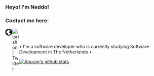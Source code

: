 ### Heyo! I'm Neddo!

### Contact me here:

[<img align="left" alt="neddo.dev" width="22px" src="https://raw.githubusercontent.com/iconic/open-iconic/master/svg/globe.svg" />][website]
[<img align="left" alt="itsrishon | Twitter" width="22px" src="https://cdn.jsdelivr.net/npm/simple-icons@v3/icons/twitter.svg" />][twitter]

[website]: https://neddo.dev
[twitter]: https://twitter.com/itsneddo
<br />
<br />

• I'm a software developer who is currently studying Software Development in The Netherlands •

[![Anurag's github stats](https://github-readme-stats.vercel.app/api?username=neddoo)](https://github.com/anuraghazra/github-readme-stats)
